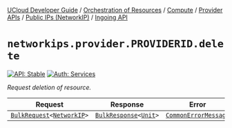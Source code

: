 [UCloud Developer Guide](/docs/developer-guide/README.md) / [Orchestration of Resources](/docs/developer-guide/orchestration/README.md) / [Compute](/docs/developer-guide/orchestration/compute/README.md) / [Provider APIs](/docs/developer-guide/orchestration/compute/providers/README.md) / [Public IPs (NetworkIP)](/docs/developer-guide/orchestration/compute/providers/ips/README.md) / [Ingoing API](/docs/developer-guide/orchestration/compute/providers/ips/ingoing.md)

# `networkips.provider.PROVIDERID.delete`

[![API: Stable](https://img.shields.io/static/v1?label=API&message=Stable&color=green&style=flat-square)](/docs/developer-guide/core/api-conventions.md)
[![Auth: Services](https://img.shields.io/static/v1?label=Auth&message=Services&color=informational&style=flat-square)](/docs/developer-guide/core/types.md#role)


_Request deletion of resource._

| Request | Response | Error |
|---------|----------|-------|
|<code><a href='/docs/reference/dk.sdu.cloud.calls.BulkRequest.md'>BulkRequest</a>&lt;<a href='/docs/reference/dk.sdu.cloud.app.orchestrator.api.NetworkIP.md'>NetworkIP</a>&gt;</code>|<code><a href='/docs/reference/dk.sdu.cloud.calls.BulkResponse.md'>BulkResponse</a>&lt;<a href='https://kotlinlang.org/api/latest/jvm/stdlib/kotlin/-unit/'>Unit</a>&gt;</code>|<code><a href='/docs/reference/dk.sdu.cloud.CommonErrorMessage.md'>CommonErrorMessage</a></code>|



